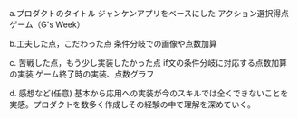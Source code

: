 a.プロダクトのタイトル
ジャンケンアプリをベースにした
アクション選択得点ゲーム（G's Week）

b.工夫した点，こだわった点
条件分岐での画像や点数加算


c. 苦戦した点，もう少し実装したかった点
if文の条件分岐に対応する点数加算の実装
ゲーム終了時の実装、点数グラフ

d. 感想など(任意)
基本から応用への実装が今のスキルでは全くできないことを実感。プロダクトを数多く作成しその経験の中で理解を深めていく。
